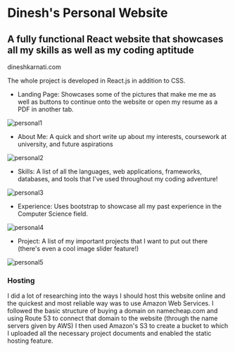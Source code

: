 # Dinesh's Personal Website

## A fully functional React website that showcases all my skills as well as my coding aptitude

dineshkarnati.com 

The whole project is developed in React.js in addition to CSS.

+ Landing Page: Showcases some of the pictures that make me me as well as buttons to continue onto the website or open my resume as a PDF in another tab.
  
![personal1](https://github.com/user-attachments/assets/712a310d-36b4-4787-ae54-87b4abd44677)

+ About Me: A quick and short write up about my interests, coursework at university, and future aspirations
  
![personal2](https://github.com/user-attachments/assets/0f462077-4986-4eb9-8939-4baef1f197ce)

+ Skills: A list of all the languages, web applications, frameworks, databases, and tools that I've used throughout my coding adventure!
  
![personal3](https://github.com/user-attachments/assets/f3a050ea-3bbc-4e4e-b27c-74efcb8507cc)

+ Experience: Uses bootstrap to showcase all my past experience in the Computer Science field.
  
![personal4](https://github.com/user-attachments/assets/1338fbaf-4697-42a4-be91-79d9ca3cee1e)

+ Project: A list of my important projects that I want to put out there (there's even a cool image slider feature!)
  
![personal5](https://github.com/user-attachments/assets/73dc46e3-81de-4805-b15e-a5a7f96139a2)

### Hosting

I did a lot of researching into the ways I should host this website online and the quickest and most reliable way was to use Amazon Web Services. I followed the basic structure of buying a domain on namecheap.com and using Route 53 to connect that domain to the website (through the name servers given by AWS) I then used Amazon's S3 to create a bucket to which I uploaded all the necessary project documents and enabled the static hosting feature.

